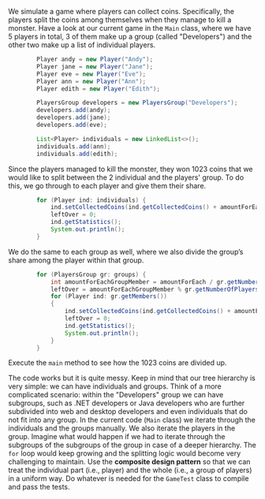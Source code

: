
We simulate a game where players can collect coins. 
Specifically, the players split the coins among themselves when they manage to kill a monster.
Have a look at our current game in the `Main` class, where we have 5 players in total, 3 of them make up a 
group (called "Developers") and the other two make up a 
list of individual players.

```Java
        Player andy = new Player("Andy");
        Player jane = new Player("Jane");
        Player eve = new Player("Eve");
        Player ann = new Player("Ann");
        Player edith = new Player("Edith");

        PlayersGroup developers = new PlayersGroup("Developers");
        developers.add(andy);
        developers.add(jane);
        developers.add(eve);

        List<Player> individuals = new LinkedList<>();
        individuals.add(ann);
        individuals.add(edith);
```

Since the players managed to kill the monster, they won 1023 coins that we would like
to split between the 2 individual and the players' group.
To do this, we go through to each player and give them their share.
```Java
        for (Player ind: individuals) {
            ind.setCollectedCoins(ind.getCollectedCoins() + amountForEach + leftOver);
            leftOver = 0;
            ind.getStatistics();
            System.out.println();
        }
```


We do the same to each group as well,
where we also divide the group’s share among the player within that group.
```Java
        for (PlayersGroup gr: groups) {
            int amountForEachGroupMember = amountForEach / gr.getNumberOfPlayers();
            leftOver = amountForEachGroupMember % gr.getNumberOfPlayers();
            for (Player ind: gr.getMembers())
            {
                ind.setCollectedCoins(ind.getCollectedCoins() + amountForEachGroupMember + leftOver);
                leftOver = 0;
                ind.getStatistics();
                System.out.println();
            }
        }
```

Execute the `main` method to see how the 1023 coins are divided up. 

The code works but it is quite messy. Keep in mind that our tree hierarchy is very simple: 
we can have individuals and groups. Think of a more complicated scenario: 
within the "Developers" group we can have subgroups, such as .NET developers or Java developers 
who are further subdivided into web and desktop developers and even 
individuals that do not fit into any group. In the current code (`Main` class) we iterate through the 
individuals and the groups manually. We also iterate the players in the group. 
Imagine what would happen if we had to iterate through the subgroups of the subgroups of the group in 
 case of a deeper hierarchy. 
The `for` loop would keep growing and the 
splitting logic would become very challenging to maintain.
Use the **composite design pattern** so that we can treat the individual part (i.e., player) and the 
whole (i.e., a group of players) in a uniform way. 
Do whatever is needed for the `GameTest` class to compile and pass the tests.



